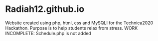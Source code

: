 # Radiah12.github.io
Website created using php, html, css and MySQLI for the Technica2020 Hackathon. Purpose is to help students relax from stress. 
WORK INCOMPLETE: Schedule.php is not added
